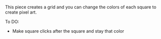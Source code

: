 This piece creates a grid and you can change the colors of each square to create pixel art.

To DO:
- Make square clicks after the square and stay that color
